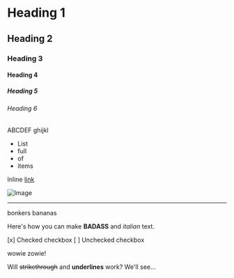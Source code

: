 # Heading 1

## Heading 2

### Heading 3

#### Heading 4

##### Heading 5

###### Heading 6

ABCDEF
ghijkl

- List
- full
- of
- items

Inline [link](https://example.com)

![Image](https://picsum.photos/640/360)

---

bonkers bananas

Here's how you can make **BADASS** and _italian_ text.

[x] Checked checkbox
[ ] Unchecked checkbox

wowie zowie!

Will ~~strikethrough~~ and **underlines** work? We'll see...
